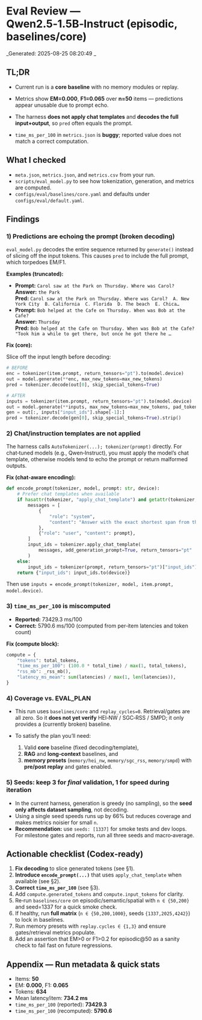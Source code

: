 # Eval Review — Qwen2.5‑1.5B‑Instruct (episodic, baselines/core)

_Generated: 2025-08-25 08:20:49 _

## TL;DR

- Current run is a **core baseline** with no memory modules or replay.
- Metrics show **EM=0.000**, **F1=0.065** over **n=50** items — predictions appear unusable due to prompt echo.

- The harness **does not apply chat templates** and **decodes the full input+output**, so `pred` often equals the prompt.
- `time_ms_per_100` in `metrics.json` is **buggy**; reported value does not match a correct computation.

## What I checked

- `meta.json`, `metrics.json`, and `metrics.csv` from your run.
- `scripts/eval_model.py` to see how tokenization, generation, and metrics are computed.
- `configs/eval/baselines/core.yaml` and defaults under `configs/eval/default.yaml`.

## Findings

### 1) Predictions are echoing the prompt (broken decoding)

`eval_model.py` decodes the entire sequence returned by `generate()` instead of slicing off the input tokens. This causes `pred` to include the full prompt, which torpedoes EM/F1.

**Examples (truncated):**
- **Prompt:** `Carol saw at the Park on Thursday. Where was Carol?`  
  **Answer:** `the Park`  
  **Pred:** `Carol saw at the Park on Thursday. Where was Carol?  A. New York City  B. California  C. Florida  D. The beach  E. Chica…`
- **Prompt:** `Bob helped at the Cafe on Thursday. When was Bob at the Cafe?`  
  **Answer:** `Thursday`  
  **Pred:** `Bob helped at the Cafe on Thursday. When was Bob at the Cafe?  "Took him a while to get there, but once he got there he …`

**Fix (core):**

Slice off the input length before decoding:
```python
# BEFORE
enc = tokenizer(item.prompt, return_tensors="pt").to(model.device)
out = model.generate(**enc, max_new_tokens=max_new_tokens)
pred = tokenizer.decode(out[0], skip_special_tokens=True)

# AFTER
inputs = tokenizer(item.prompt, return_tensors="pt").to(model.device)
out = model.generate(**inputs, max_new_tokens=max_new_tokens, pad_token_id=tokenizer.pad_token_id, eos_token_id=tokenizer.eos_token_id)
gen = out[:, inputs["input_ids"].shape[-1]:]
pred = tokenizer.decode(gen[0], skip_special_tokens=True).strip()
```

### 2) Chat/instruction templates are **not** applied

The harness calls `AutoTokenizer(...); tokenizer(prompt)` directly. For chat‑tuned models (e.g., Qwen‑Instruct), you must apply the model’s chat template, otherwise models tend to echo the prompt or return malformed outputs.

**Fix (chat‑aware encoding):**

```python
def encode_prompt(tokenizer, model, prompt: str, device):
    # Prefer chat templates when available
    if hasattr(tokenizer, "apply_chat_template") and getattr(tokenizer, "chat_template", None):
        messages = [
            {
                "role": "system",
                "content": "Answer with the exact shortest span from the prompt. No explanations.",
            },
            {"role": "user", "content": prompt},
        ]
        input_ids = tokenizer.apply_chat_template(
            messages, add_generation_prompt=True, return_tensors="pt"
        )
    else:
        input_ids = tokenizer(prompt, return_tensors="pt")["input_ids"]
    return {"input_ids": input_ids.to(device)}
```
Then use `inputs = encode_prompt(tokenizer, model, item.prompt, model.device)`.

### 3) `time_ms_per_100` is miscomputed

- **Reported:** 73429.3 ms/100  
- **Correct:**  5790.6 ms/100 (computed from per‑item latencies and token count)

**Fix (compute block):**

```python
compute = {
    "tokens": total_tokens,
    "time_ms_per_100": (100.0 * total_time) / max(1, total_tokens),
    "rss_mb": _rss_mb(),
    "latency_ms_mean": sum(latencies) / max(1, len(latencies)),
}
```

### 4) Coverage vs. EVAL_PLAN

- This run uses `baselines/core` and `replay_cycles=0`. Retrieval/gates are all zero. So it **does not yet verify** HEI‑NW / SGC‑RSS / SMPD; it only provides a (currently broken) baseline.

- To satisfy the plan you’ll need:
  1) Valid **core** baseline (fixed decoding/template),
  2) **RAG** and **long‑context** baselines, and
  3) **memory presets** (`memory/hei_nw`, `memory/sgc_rss`, `memory/smpd`) with **pre/post replay** and gates enabled.

### 5) Seeds: keep 3 for *final* validation, 1 for speed during iteration

- In the current harness, generation is greedy (no sampling), so the **seed only affects dataset sampling**, not decoding.
- Using a single seed speeds runs up by 66% but reduces coverage and makes metrics noisier for small `n`.
- **Recommendation:** use `seeds: [1337]` for smoke tests and dev loops. For milestone gates and reports, run all three seeds and macro‑average.

## Actionable checklist (Codex‑ready)

1. **Fix decoding** to slice generated tokens (see §1).  
2. **Introduce `encode_prompt(...)`** that uses `apply_chat_template` when available (see §2).  
3. **Correct `time_ms_per_100`** (see §3).  
4. Add `compute.generated_tokens` and `compute.input_tokens` for clarity.  
5. Re‑run `baselines/core` on episodic/semantic/spatial with `n ∈ {50,200}` and seed=1337 for a quick smoke check.  
6. If healthy, run **full matrix** (`n ∈ {50,200,1000}`, seeds `{1337,2025,4242}`) to lock in baselines.  
7. Run memory presets with `replay.cycles ∈ {1,3}` and ensure gates/retrieval metrics populate.  
8. Add an assertion that EM>0 or F1>0.2 for episodic@50 as a sanity check to fail fast on future regressions.

## Appendix — Run metadata & quick stats

- Items: **50**  
- EM: **0.000**, F1: **0.065**  
- Tokens: **634**  
- Mean latency/item: **734.2 ms**  
- `time_ms_per_100` (reported): **73429.3**  
- `time_ms_per_100` (recomputed): **5790.6**
